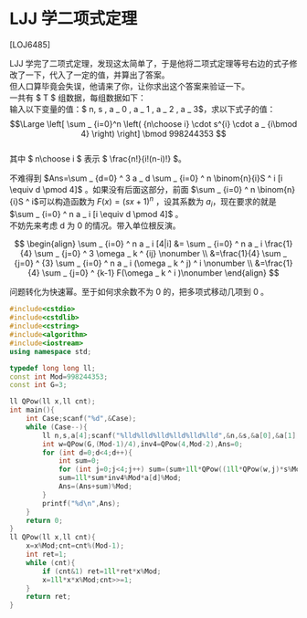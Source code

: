 # LJJ 学二项式定理
[LOJ6485]

LJJ 学完了二项式定理，发现这太简单了，于是他将二项式定理等号右边的式子修改了一下，代入了一定的值，并算出了答案。  
但人口算毕竟会失误，他请来了你，让你求出这个答案来验证一下。  
一共有 $ T $ 组数据，每组数据如下：  
输入以下变量的值：$ n, s , a _ 0 , a _ 1 , a _ 2 , a _ 3$，求以下式子的值：
$$\Large \left[ \sum _ {i=0}^n \left( {n\choose i} \cdot s^{i} \cdot a _ {i\bmod 4} \right)     \right] \bmod 998244353 $$  
其中 $ n\choose i $ 表示 $ \frac{n!}{i!(n-i)!} $。

不难得到 $Ans=\sum _ {d=0} ^ 3 a _ d \sum _ {i=0} ^ n \binom{n}{i}S ^ i [i \equiv d \pmod 4]$ 。如果没有后面这部分，前面 $\sum _ {i=0} ^ n \binom{n}{i}S ^ i$可以构造函数为 $F(x)=(sx+1)^n$ ，设其系数为 $a _ i$，现在要求的就是 $\sum _ {i=0} ^ n a _ i [i \equiv d \pmod 4]$ 。  
不妨先来考虑 d 为 0 的情况。带入单位根反演。

$$
\begin{align}
\sum _ {i=0} ^ n a _ i [4|i] &= \sum _ {i=0} ^ n a _ i \frac{1}{4} \sum _ {j=0} ^ 3 \omega _ k ^ {ij} \nonumber \\
&=\frac{1}{4} \sum _ {j=0} ^ {3} \sum _ {i=0} ^ n a _ i (\omega _ k ^ j) ^ i \nonumber \\
&=\frac{1}{4} \sum _ {j=0} ^ {k-1} F(\omega _ k ^ i )\nonumber
\end{align}
$$

问题转化为快速幂。至于如何求余数不为 0 的，把多项式移动几项到 0 。

```cpp
#include<cstdio>
#include<cstdlib>
#include<cstring>
#include<algorithm>
#include<iostream>
using namespace std;

typedef long long ll;
const int Mod=998244353;
const int G=3;

ll QPow(ll x,ll cnt);
int main(){
    int Case;scanf("%d",&Case);
    while (Case--){
        ll n,s,a[4];scanf("%lld%lld%lld%lld%lld%lld",&n,&s,&a[0],&a[1],&a[2],&a[3]);
        int w=QPow(G,(Mod-1)/4),inv4=QPow(4,Mod-2),Ans=0;
        for (int d=0;d<4;d++){
            int sum=0;
            for (int j=0;j<4;j++) sum=(sum+1ll*QPow((1ll*QPow(w,j)*s%Mod+1),n)*QPow(w,4-j*d%4)%Mod)%Mod;
            sum=1ll*sum*inv4%Mod*a[d]%Mod;
            Ans=(Ans+sum)%Mod;
        }
        printf("%d\n",Ans);
    }
    return 0;
}
ll QPow(ll x,ll cnt){
    x=x%Mod;cnt=cnt%(Mod-1);
    int ret=1;
    while (cnt){
        if (cnt&1) ret=1ll*ret*x%Mod;
        x=1ll*x*x%Mod;cnt>>=1;
    }
    return ret;
}
```